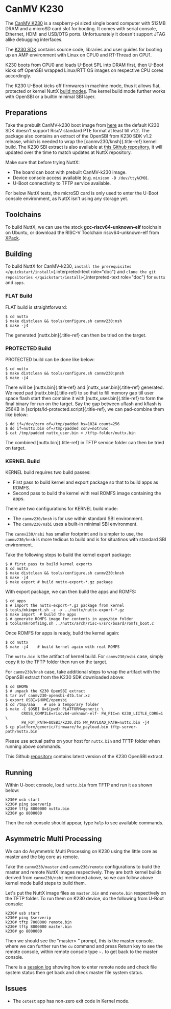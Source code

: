CanMV K230
==========

The [CanMV
K230](https://developer.canaan-creative.com/k230/dev/zh/CanMV_K230_%E6%95%99%E7%A8%8B.html)
is a raspberry-pi sized single board computer with 512MB DRAM and a
microSD card slot for booting. It comes with serial console, Ethernet,
HDMI and USB/OTG ports. Unfortuunately it doesn\'t support JTAG alike
debugging interfaces.

The [K230 SDK](https://github.com/kendryte/k230_sdk) contains source
code, libraries and user guides for booting up an AMP environment with
Linux on CPU0 and RT-Thread on CPU1.

K230 boots from CPU0 and loads U-Boot SPL into DRAM first, then U-Boot
kicks off OpenSBI wrapped Linux/RTT OS images on respective CPU cores
accordingly.

The K230 U-Boot kicks off firmwares in machine mode, thus it allows
flat, protected or kernel NuttX [build
modes](https://nuttx.apache.org/docs/latest/implementation/processes_vs_tasks.html).
The kernel build mode further works with OpenSBI or a builtin minimal
SBI layer.

Preparations
------------

Take the prebuilt CanMV-k230 boot image from
[here](https://gitee.com/yf1972/filexfers/tree/canmv230-tools-for-nuttx-v1.2)
as the default K230 SDK doesn\'t support RiscV standard PTE format at
least till v1.2. The package also contains an extract of the OpenSBI
from K230 SDK v1.2 release, which is needed to wrap the
[canmv230/knsh]{.title-ref} kernel build. The K230 SBI extract is also
available at [this Github repository](https://github.com/yf13/k230osbi),
it will updated over the time to match updates at NuttX repository.

Make sure that before trying NuttX:

-   The board can boot with prebuilt CanMV-k230 image.
-   Device console access available (e.g. `minicom -D /dev/ttyACM0`).
-   U-Boot connectivity to TFTP service available.

For below NuttX tests, the microSD card is only used to enter the U-Boot
console environment, as NuttX isn\'t using any storage yet.

Toolchains
----------

To build NuttX, we can use the stock **gcc-riscv64-unknown-elf**
toolchain on Ubuntu, or download the RISC-V Toolchain
riscv64-unknown-elf from
[XPack](https://github.com/xpack-dev-tools/riscv-none-elf-gcc-xpack).

Building
--------

To build NuttX for CanMV-k230,
`install the prerequisites </quickstart/install>`{.interpreted-text
role="doc"} and
`clone the git repositories </quickstart/install>`{.interpreted-text
role="doc"} for `nuttx` and `apps`.

### FLAT Build

FLAT build is straightforward:

``` {.console}
$ cd nuttx
$ make distclean && tools/configure.sh canmv230:nsh
$ make -j4
```

The generated [nuttx.bin]{.title-ref} can then be tried on the target.

### PROTECTED Build

PROTECTED build can be done like below:

``` {.console}
$ cd nuttx
$ make distclean && tools/configure.sh canmv230:pnsh
$ make -j4
```

There will be [nuttx.bin]{.title-ref} and [nuttx\_user.bin]{.title-ref}
generated. We need pad [nuttx.bin]{.title-ref} to so that to fill memory
gap till user space flash start then combine it with
[nuttx\_user.bin]{.title-ref} to form the final binary for run on the
target. Say the gap between uflash and kflash is 256KB in
[scripts/ld-protected.script]{.title-ref}, we can pad-combine them like
below:

``` {.console}
$ dd if=/dev/zero of=/tmp/padded bs=1024 count=256
$ dd if=nuttx.bin of=/tmp/padded conv=notrunc
$ cat /tmp/padded nuttx_user.bin > /tftp-folder/nuttx.bin
```

The combined [nuttx.bin]{.title-ref} in TFTP service folder can then be
tried on target.

### KERNEL Build

KERNEL build requires two build passes:

-   First pass to build kernel and export package so that to build apps
    as ROMFS.
-   Second pass to build the kernel with real ROMFS image containing the
    apps.

There are two configurations for KERNEL build mode:

-   The `canmv230/knsh` is for use within standard SBI environment.
-   The `canmv230/nsbi` uses a built-in minimal SBI environment.

The `canmv230/nsbi` has smaller footprint and is simpler to use, the
`canmv230/knsh` is more tedious to build and is for situatinos with
standard SBI environment.

Take the following steps to build the kernel export package:

``` {.console}
$ # first pass to build kernel exports
$ cd nuttx
$ make distclean && tools/configure.sh canmv230:knsh
$ make -j4
$ make export # build nuttx-export-*.gz package
```

With export package, we can then build the apps and ROMFS:

``` {.console}
$ cd apps
$ # import the nuttx-export-*.gz package from kernel
$ tools/mkimport.sh -z -x ../nuttx/nuttx-export-*.gz
$ make import  # build the apps
$ # generate ROMFS image for contents in apps/bin folder
$ tools/mkromfsimg.sh ../nuttx/arch/risc-v/src/board/romfs_boot.c
```

Once ROMFS for apps is ready, build the kernel again:

``` {.console}
$ cd nuttx
$ make -j4    # build kernel again with real ROMFS
```

The `nuttx.bin` is the artifact of kernel build. For `canmv230/nsbi`
case, simply copy it to the TFTP folder then run on the target.

For `canmv230/knsh` case, take additional steps to wrap the artifact
with the OpenSBI extract from the K230 SDK downloaded above:

``` {.console}
$ cd $HOME
$ # unpack the K230 OpenSBI extract
$ tar xvf canmv230-opensbi-dtb.tar.xz
$ export OSBI=$HOME/opensbi
$ cd /tmp/aaa    # use a temporary folder
$ make -C $OSBI O=$(pwd) PLATFORM=generic \
       CROSS_COMPILE=riscv64-unknown-elf- FW_PIC=n K230_LIITLE_CORE=1 \
       FW_FDT_PATH=$OSBI/k230.dtb FW_PAYLOAD_PATH=nuttx.bin -j4
$ cp platform/generic/firmware/fw_payload.bin tftp-server-path/nuttx.bin
```

Please use actual paths on your host for `nuttx.bin` and TFTP folder
when running above commands.

This Github [repository](https://github.com/yf13/k230osbi) contains
latest version of the K230 OpenSBI extract.

Running
-------

Within U-boot console, load `nuttx.bin` from TFTP and run it as shown
below:

``` {.console}
k230# usb start
k230# ping $serverip
k230# tftp 8000000 nuttx.bin
k230# go 8000000
```

Then the `nsh` console should appear, type `help` to see available
commands.

Asymmetric Multi Processing
---------------------------

We can do Asymmetric Multi Processing on K230 using the little core as
master and the big core as remote.

Take the `canmv230/master` and `canmv230/remote` configurations to build
the master and remote NuttX images respectively. They are both kernel
builds derived from `canmv230/nsbi` mentioned above, so we can follow
above kernel mode build steps to build them.

Let\'s put the NuttX image files as `master.bin` and `remote.bin`
respectively on the TFTP folder. To run them on K230 device, do the
following from U-Boot console:

``` {.console}
k230# usb start
k230# ping $serverip
k230# tftp 7000000 remote.bin
k230# tftp 8000000 master.bin
k230# go 8000000
```

Then we should see the \"master\> \" prompt, this is the master console.
where we can further run the `cu` command and press Return key to see
the remote console, within remote console type `~.` to get back to the
master console.

There is a [session log](https://github.com/apache/nuttx/pull/11673)
showing how to enter remote node and check file system status then get
back and check master file system status.

Issues
------

-   The `ostest` app has non-zero exit code in Kernel mode.
